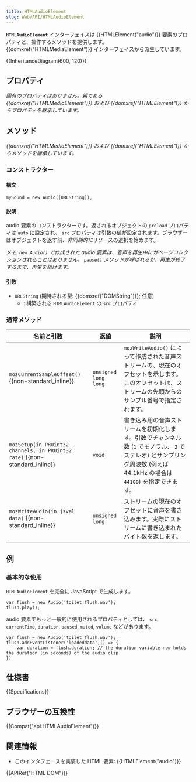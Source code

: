 ```yaml
---
title: HTMLAudioElement
slug: Web/API/HTMLAudioElement
---
```


**`HTMLAudioElement`** インターフェイスは {{HTMLElement("audio")}} 要素のプロパティと、操作するメソッドを提供します。 {{domxref("HTMLMediaElement")}} インターフェイスから派生しています。

{{InheritanceDiagram(600, 120)}}

## プロパティ

_固有のプロパティはありません。親である {{domxref("HTMLMediaElement")}} および {{domxref("HTMLElement")}} からプロパティを継承しています。_

## メソッド

_{{domxref("HTMLMediaElement")}} および {{domxref("HTMLElement")}} からメソッドを継承しています。_

### コンストラクター

#### 構文

```
mySound = new Audio([URLString]);
```

#### 説明

audio 要素のコンストラクターです。返されるオブジェクトの `preload` プロパティは `auto` に設定され、 `src` プロパティは引数の値が設定されます。ブラウザーはオブジェクトを返す前、*非同期的に*リソースの選択を始めます。

_メモ: `new Audio()` で作成された audio 要素は、音声を再生中にガベージコレクションされることはありません。 `pause()` メソッドが呼ばれるか、再生が終了するまで、再生を続けます。_

#### 引数

- `URLString` (期待される型: {{domxref("DOMString")}}; 任意)
  - : 構築される `HTMLAudioElement` の `src` プロパティ

### 通常メソッド

| 名前と引数                                                                          | 返値                 | 説明                                                                                                                                                                   |
| ------------------------------------------------------------------------------------- | ---------------------- | ------------------------------------------------------------------------------------------------------------------------------------------------------------------------ |
| `mozCurrentSampleOffset()` {{non-standard_inline}}                         | `unsigned long long` | `mozWriteAudio()` によって作成された音声ストリームの、現在のオフセットを示します。このオフセットは、ストリームの先頭からのサンプル番号で指定されます。                 |
| `mozSetup(in PRUint32 channels, in PRUint32 rate)` {{non-standard_inline}} | `void`               | 書き込み用の音声ストリームを初期化します。引数でチャンネル数 (`1` でモノラル、 `2` でステレオ) とサンプリング周波数 (例えば 44.1kHz の場合は `44100`) を指定できます。 |
| `mozWriteAudio(in jsval data)` {{non-standard_inline}}                     | `unsigned long`      | ストリームの現在のオフセットに音声を書き込みます。実際にストリームに書き込まれたバイト数を返します。                                                                   |

## 例

### 基本的な使用

`HTMLAudioElement` を完全に JavaScript で生成します。

```
var flush = new Audio('toilet_flush.wav');
flush.play();
```

audio 要素でもっと一般的に使用されるプロパティとしては、 `src`, `currentTime`, `duration`, `paused`, `muted`, `volume` などがあります。

```
var flush = new Audio('toilet_flush.wav');
flush.addEventListener('loadeddata',() => {
    var duration = flush.duration; // the duration variable now holds the duration (in seconds) of the audio clip
})
```

## 仕様書

{{Specifications}}

## ブラウザーの互換性

{{Compat("api.HTMLAudioElement")}}

## 関連情報

- このインタフェースを実装した HTML 要素: {{HTMLElement("audio")}}

{{APIRef("HTML DOM")}}
